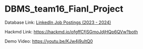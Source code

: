 # DBMS_team16_Fianl_Project

Database Link: [LinkedIn Job Postings (2023 - 2024)](https://www.kaggle.com/datasets/arshkon/linkedin-job-postings)

Hackmd Link: https://hackmd.io/ofgffCfjSGmoJdjHQp6QVw?both

Demo Video: https://youtu.be/KJw4j9uItQ0 

